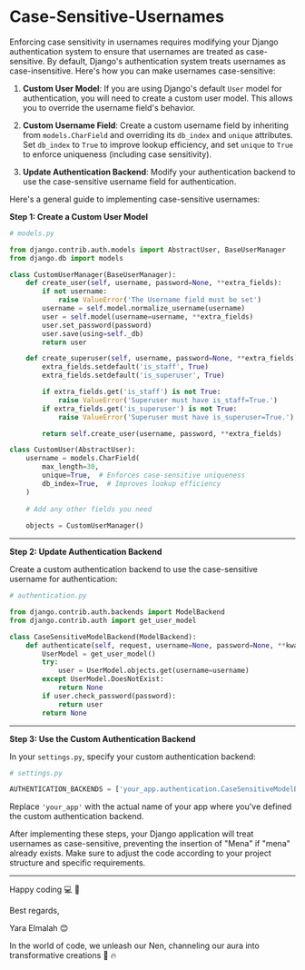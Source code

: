 # Case-Sensitive-Usernames

Enforcing case sensitivity in usernames requires modifying your Django authentication system to ensure that usernames are treated as case-sensitive. By default, Django's authentication system treats usernames as case-insensitive. Here's how you can make usernames case-sensitive:

1. **Custom User Model**:
   If you are using Django's default `User` model for authentication, you will need to create a custom user model. This allows you to override the username field's behavior.

2. **Custom Username Field**:
   Create a custom username field by inheriting from `models.CharField` and overriding its `db_index` and `unique` attributes. Set `db_index` to `True` to improve lookup efficiency, and set `unique` to `True` to enforce uniqueness (including case sensitivity).

3. **Update Authentication Backend**:
   Modify your authentication backend to use the case-sensitive username field for authentication.

Here's a general guide to implementing case-sensitive usernames:

**Step 1: Create a Custom User Model**

```python
# models.py

from django.contrib.auth.models import AbstractUser, BaseUserManager
from django.db import models

class CustomUserManager(BaseUserManager):
    def create_user(self, username, password=None, **extra_fields):
        if not username:
            raise ValueError('The Username field must be set')
        username = self.model.normalize_username(username)
        user = self.model(username=username, **extra_fields)
        user.set_password(password)
        user.save(using=self._db)
        return user

    def create_superuser(self, username, password=None, **extra_fields):
        extra_fields.setdefault('is_staff', True)
        extra_fields.setdefault('is_superuser', True)

        if extra_fields.get('is_staff') is not True:
            raise ValueError('Superuser must have is_staff=True.')
        if extra_fields.get('is_superuser') is not True:
            raise ValueError('Superuser must have is_superuser=True.')

        return self.create_user(username, password, **extra_fields)

class CustomUser(AbstractUser):
    username = models.CharField(
        max_length=30,
        unique=True,  # Enforces case-sensitive uniqueness
        db_index=True,  # Improves lookup efficiency
    )
    
    # Add any other fields you need
    
    objects = CustomUserManager()
```

---

**Step 2: Update Authentication Backend**

Create a custom authentication backend to use the case-sensitive username for authentication:

```python
# authentication.py

from django.contrib.auth.backends import ModelBackend
from django.contrib.auth import get_user_model

class CaseSensitiveModelBackend(ModelBackend):
    def authenticate(self, request, username=None, password=None, **kwargs):
        UserModel = get_user_model()
        try:
            user = UserModel.objects.get(username=username)
        except UserModel.DoesNotExist:
            return None
        if user.check_password(password):
            return user
        return None
```

----

**Step 3: Use the Custom Authentication Backend**

In your `settings.py`, specify your custom authentication backend:

```python
# settings.py

AUTHENTICATION_BACKENDS = ['your_app.authentication.CaseSensitiveModelBackend']
```

Replace `'your_app'` with the actual name of your app where you've defined the custom authentication backend.


After implementing these steps, your Django application will treat usernames as case-sensitive, preventing the insertion of "Mena" if "mena" already exists. Make sure to adjust the code according to your project structure and specific requirements.

---

Happy coding :computer: :clinking_glasses:

Best regards,

Yara Elmalah 😊

In the world of code, we unleash our Nen, channeling our aura into transformative creations :sauropod: :fire:	
